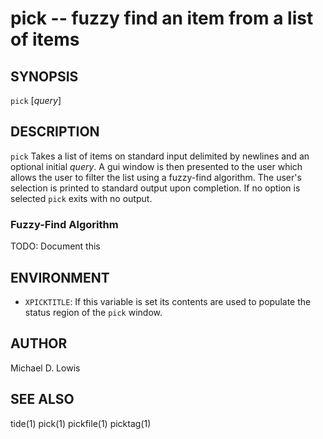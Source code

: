 # pick -- fuzzy find an item from a list of items

## SYNOPSIS

`pick` [_query_]

## DESCRIPTION

`pick` Takes a list of items on standard input delimited by newlines and an
optional initial _query_. A gui window is then presented to the user which
allows the user to filter the list using a fuzzy-find algorithm. The user's
selection is printed to standard output upon completion. If no option is
selected `pick` exits with no output.

### Fuzzy-Find Algorithm

TODO: Document this

## ENVIRONMENT

* `XPICKTITLE`:
    If this variable is set its contents are used to populate the status region
    of the `pick` window.

## AUTHOR

Michael D. Lowis

## SEE ALSO

tide(1) pick(1) pickfile(1) picktag(1)
